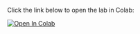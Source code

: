 Click the link below to open the lab in Colab:

[![Open In Colab](https://colab.research.google.com/assets/colab-badge.svg)](https://colab.research.google.com/github/nmattei/cmps3160/blob/master/_labs/Lab03:%20Summarizing%20and%20Plotting%20Data/Lab03.ipynb)

